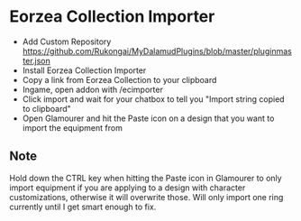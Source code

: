 # Eorzea Collection Importer

* Add Custom Repository https://github.com/Rukongai/MyDalamudPlugins/blob/master/pluginmaster.json
* Install Eorzea Collection Importer
* Copy a link from Eorzea Collection to your clipboard
* Ingame, open addon with /ecimporter
* Click import and wait for your chatbox to tell you "Import string copied to clipboard"
* Open Glamourer and hit the Paste icon on a design that you want to import the equipment from

## Note
Hold down the CTRL key when hitting the Paste icon in Glamourer to only import equipment if you are applying to a design with character customizations, otherwise it will overwrite those.
Will only import one ring currently until I get smart enough to fix.
